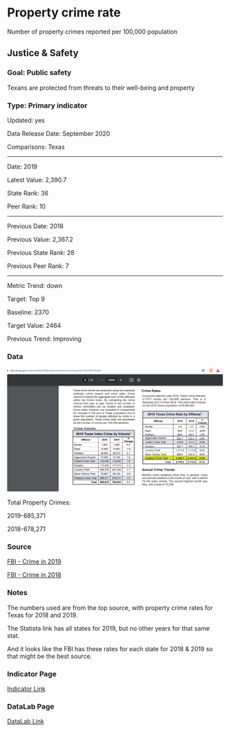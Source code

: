 # Property crime rate

Number of property crimes reported per 100,000 population

## Justice & Safety

### Goal: Public safety

Texans are protected from threats to their well-being and property

### Type: Primary indicator

Updated: yes

Data Release Date: September 2020

Comparisons: Texas


----

Date: 2019

Latest Value: 2,390.7

State Rank: 36

Peer Rank: 10

----

Previous Date: 2018

Previous Value: 2,367.2

Previous State Rank: 28

Previous Peer Rank: 7

----

Metric Trend: down

Target: Top 9

Baseline: 2370

Target Value: 2464

Previous Trend: Improving

<!--### Value

| Year |  Value      | Rank     | Previous Year   | Previous Value | Previous Rank | Trend | 
| ----------- | ----------- | ----------- | ----------- | ----------- | ----------- | -----------|
|    2019     |   2,391     |     15      |     2018    |    2,363.2  |    N/A      |     flat   |

-->
### Data

![img](./images/propertycrime.PNG)

Total Property Crimes:

2019-685,371 

2018-678,271

### Source

[FBI - Crime in 2019](https://ucr.fbi.gov/crime-in-the-u.s/2019/crime-in-the-u.s.-2019/topic-pages/tables/table-5)

[FBI - Crime in 2018](https://ucr.fbi.gov/crime-in-the-u.s/2018/crime-in-the-u.s.-2018/topic-pages/tables/table-5)

<!-- 
[Texas Crime Report - 2019](https://www.dps.texas.gov/sites/default/files/documents/crimereports/19/cit2019.pdf)

[Statista](https://www.statista.com/statistics/232575/property-crime-rate-in-the-us-by-state/)

[Reviews.org](https://www.reviews.org/home-security/property-crime-by-state-usa/)

[FBI - 2019 Crime Report](https://ucr.fbi.gov/crime-in-the-u.s/2019/crime-in-the-u.s.-2019/topic-pages/tables/table-5)

[FBI - 2018 Report](https://ucr.fbi.gov/crime-in-the-u.s/2018/crime-in-the-u.s.-2018/topic-pages/tables/table-5) -->

### Notes

The numbers used are from the top source, with property crime rates for Texas for 2018 and 2019. 

The Statista link has all states for 2019, but no other years for that same stat.

And it looks like the FBI has these rates for each state for 2018 & 2019 so that might be the best source. 


### Indicator Page

[Indicator Link](https://indicators.texas2036.org/indicator/87)

### DataLab Page

[DataLab Link](https://datalab.texas2036.org/dbkqjpe/texas-crime-rate-by-offense-crime-index-by-volume?accesskey=bqthjxg)
